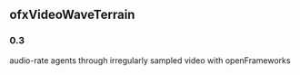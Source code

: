 ## ofxVideoWaveTerrain ##

### 0.3 ###

audio-rate agents through irregularly sampled video with openFrameworks